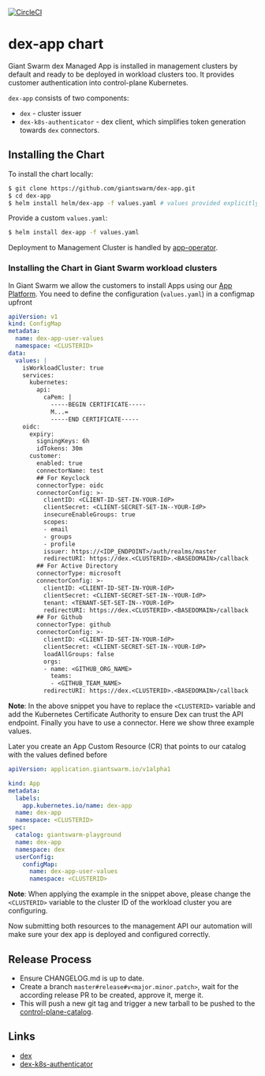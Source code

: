 [![CircleCI](https://circleci.com/gh/giantswarm/dex-app.svg?style=shield&circle-token=7552290f91277c20801ee5bf7ff8c754a9f59d6d)](https://circleci.com/gh/giantswarm/dex-app)

# dex-app chart

Giant Swarm dex Managed App is installed in management clusters by default and ready to be deployed in workload clusters too.
It provides customer authentication into control-plane Kubernetes.

`dex-app` consists of two components:
  - `dex` - cluster issuer
  - `dex-k8s-authenticator` - dex client, which simplifies token generation towards `dex` connectors.

## Installing the Chart

To install the chart locally:

```bash
$ git clone https://github.com/giantswarm/dex-app.git
$ cd dex-app
$ helm install helm/dex-app -f values.yaml # values provided explicitly
```

Provide a custom `values.yaml`:

```bash
$ helm install dex-app -f values.yaml
```

Deployment to Management Cluster is handled by [app-operator](https://github.com/giantswarm/app-operator).

### Installing the Chart in Giant Swarm workload clusters

In Giant Swarm we allow the customers to install Apps using our [App Platform](https://docs.giantswarm.io/app-platform/). You need to define the configuration (`values.yaml`) in a configmap upfront

```yaml
apiVersion: v1
kind: ConfigMap
metadata:
  name: dex-app-user-values
  namespace: <CLUSTERID>
data:
  values: |
    isWorkloadCluster: true
    services:
      kubernetes:
        api:
          caPem: |
            -----BEGIN CERTIFICATE-----
            M...=
            -----END CERTIFICATE-----
    oidc:
      expiry:
        signingKeys: 6h
        idTokens: 30m
      customer:
        enabled: true
        connectorName: test
        ## For Keyclock
        connectorType: oidc
        connectorConfig: >-
          clientID: <CLIENT-ID-SET-IN-YOUR-IdP>
          clientSecret: <CLIENT-SECRET-SET-IN--YOUR-IdP>
          insecureEnableGroups: true
          scopes:
          - email
          - groups
          - profile
          issuer: https://<IDP_ENDPOINT>/auth/realms/master
          redirectURI: https://dex.<CLUSTERID>.<BASEDOMAIN>/callback
        ## For Active Directory
        connectorType: microsoft
        connectorConfig: >-
          clientID: <CLIENT-ID-SET-IN-YOUR-IdP>
          clientSecret: <CLIENT-SECRET-SET-IN--YOUR-IdP>
          tenant: <TENANT-SET-SET-IN--YOUR-IdP>
          redirectURI: https://dex.<CLUSTERID>.<BASEDOMAIN>/callback
        ## For Github  
        connectorType: github
        connectorConfig: >-
          clientID: <CLIENT-ID-SET-IN-YOUR-IdP>
          clientSecret: <CLIENT-SECRET-SET-IN--YOUR-IdP>
          loadAllGroups: false
          orgs:
          - name: <GITHUB_ORG_NAME>
            teams:
            - <GITHUB_TEAM_NAME>
          redirectURI: https://dex.<CLUSTERID>.<BASEDOMAIN>/callback
```

__Note__: In the above snippet you have to replace the `<CLUSTERID>` variable and add the Kubernetes Certificate Authority to ensure Dex can trust the API endpoint. Finally you have to use a connector. Here we show three example values.

Later you create an App Custom Resource (CR) that points to our catalog with the values defined before

```yaml
apiVersion: application.giantswarm.io/v1alpha1

kind: App
metadata:
  labels:
    app.kubernetes.io/name: dex-app
  name: dex-app
  namespace: <CLUSTERID>
spec:
  catalog: giantswarm-playground
  name: dex-app
  namespace: dex
  userConfig:
    configMap:
      name: dex-app-user-values
      namespace: <CLUSTERID>
```
__Note__: When applying the example in the snippet above, please change the `<CLUSTERID>` variable to the cluster ID of the workload cluster you are configuring.

Now submitting both resources to the management API our automation will make sure your dex app is deployed and configured correctly.

## Release Process

* Ensure CHANGELOG.md is up to date.
* Create a branch `master#release#v<major.minor.patch>`, wait for the according release PR to be created, approve it, merge it.
* This will push a new git tag and trigger a new tarball to be pushed to the
[control-plane-catalog](https://github.com/giantswarm/control-plane-catalog).

## Links

- [dex](https://github.com/dexidp/dex)
- [dex-k8s-authenticator](https://github.com/mintel/dex-k8s-authenticator)
